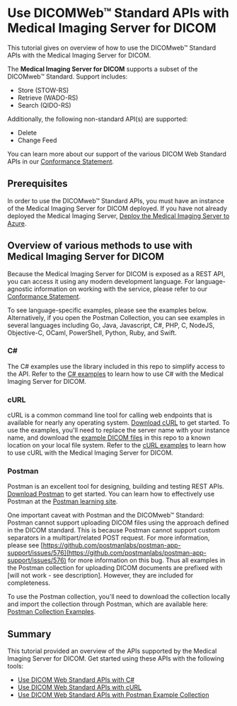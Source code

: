 # Use DICOMWeb&trade; Standard APIs with Medical Imaging Server for DICOM

This tutorial gives on overview of how to use the DICOMweb&trade; Standard APIs with the Medical Imaging Server for DICOM.

The **Medical Imaging Server for DICOM** supports a subset of the DICOMweb&trade; Standard. Support includes:

- Store (STOW-RS)
- Retrieve (WADO-RS)
- Search (QIDO-RS)

Additionally, the following non-standard API(s) are supported:

- Delete
- Change Feed

You can learn more about our support of the various DICOM Web Standard APIs in our [Conformance Statement](../resources/conformance-statement.md).

## Prerequisites

In order to use the DICOMweb&trade; Standard APIs, you must have an instance of the Medical Imaging Server for DICOM deployed. If you have not already deployed the Medical Imaging Server, [Deploy the Medical Imaging Server to Azure](../quickstarts/deploy-via-azure.md).

## Overview of various methods to use with Medical Imaging Server for DICOM

Because the Medical Imaging Server for DICOM is exposed as a REST API, you can access it using any modern development language. For language-agnostic information on working with the service, please refer to our [Conformance Statement](../resources/conformance-statement.md).

To see language-specific examples, please see the examples below. Alternatively, if you open the Postman Collection, you can see examples in several languages including Go, Java, Javascript, C#, PHP, C, NodeJS, Objective-C, OCaml, PowerShell, Python, Ruby, and Swift.

### C#

The C# examples use the library included in this repo to simplify access to the API. Refer to the [C# examples](../use-dicom-web-standard-apis-with-c%23.md) to learn how to use C# with the Medical Imaging Server for DICOM.

### cURL

cURL is a common command line tool for calling web endpoints that is available for nearly any operating system. [Download cURL](https://curl.haxx.se/download.html) to get started. To use the examples, you'll need to replace the server name with your instance name, and download the [example DICOM files](../dcms) in this repo to a known location on your local file system. Refer to the [cURL examples](../tutorials/use-dicom-web-standard-apis-with-curl.md) to learn how to use cURL with the Medical Imaging Server for DICOM.

### Postman

Postman is an excellent tool for designing, building and testing REST APIs. [Download Postman](https://www.postman.com/downloads/) to get started. You can learn how to effectively use Postman at the [Postman learning site](https://learning.postman.com/).

One important caveat with Postman and the DICOMweb&trade; Standard: Postman cannot support uploading DICOM files using the approach defined in the DICOM standard. This is because Postman cannot support custom separators in a multipart/related POST request. For more information, please see [https://github.com/postmanlabs/postman-app-support/issues/576](https://github.com/postmanlabs/postman-app-support/issues/576) for more information on this bug. Thus all examples in the Postman collection for uploading DICOM documents are prefixed with [will not work - see description]. However, they are included for completeness.

To use the Postman collection, you'll need to download the collection locally and import the collection through Postman, which are available here: [Postman Collection Examples](../resources/Conformance-as-Postman.postman_collection.json).

## Summary

This tutorial provided an overview of the APIs supported by the Medical Imaging Server for DICOM. Get started using these APIs with the following tools:

- [Use DICOM Web Standard APIs with C#](../use-dicom-web-standard-apis-with-c%23.md)
- [Use DICOM Web Standard APIs with cURL](../use-dicom-web-standard-apis-with-curl.md)
- [Use DICOM Web Standard APIs with Postman Example Collection](../resources/Conformance-as-Postman.postman_collection.json)
